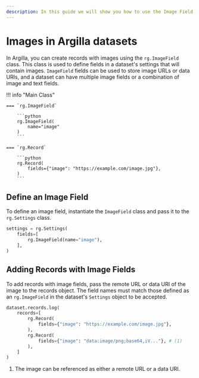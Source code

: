 ```yaml
---
description: In this guide we will show you how to use the Image Field in Argilla to create records with images.
---
```


# Images in Argilla datasets

In Argilla, you can create records with images using the `rg.ImageField` class. This class is used to define fields in a dataset's settings that will contain images. `ImageField` fields can be used to store image URLs or data URIs, and a dataset can have multiple image fields or a combination of image and text fields.

!!! info "Main Class"

    === `rg.ImageField`

        ```python
        rg.ImageField(
            name="image"
        )
        ```

    === `rg.Record`

        ```python
        rg.Record(
            fields={"image": "https://example.com/image.jpg"},
        )
        ```

## Define an Image Field

To define an image field, instantiate the `ImageField` class and pass it to the `rg.Settings` class.

```python
settings = rg.Settings(
    fields=[
        rg.ImageField(name="image"),
    ],
)
```

## Adding Records with Image Fields

To add records with image fields, pass the remote URL or data URI of the image to the records object. The field names must match those defined as an `rg.ImageField` in the dataset's `Settings` object to be accepted.

```python
dataset.records.log(
    records=[
        rg.Record(
            fields={"image": "https://example.com/image.jpg"},
        ),
        rg.Record(
            fields={"image": "data:image/png;base64,iV..."}, # (1)
        ),
    ]
)
```

1. The image can be referenced as either a remote URL or a data URI.
